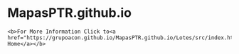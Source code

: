 # MapasPTR.github.io

    
    <b>For More Information Click to<a href="https://grupoacon.github.io/MapasPTR.github.io/Lotes/src/index.html">Page Home</a></b>

